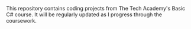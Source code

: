This repository contains coding projects from The Tech Academy's Basic C# course. It will be regularly updated as I progress through the coursework.
